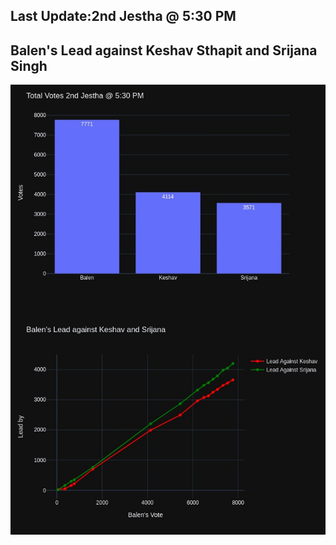 ## Last Update:2nd Jestha @ 5:30 PM

## Balen's Lead against Keshav Sthapit and Srijana Singh
![ScreenShot](final.jpg)


